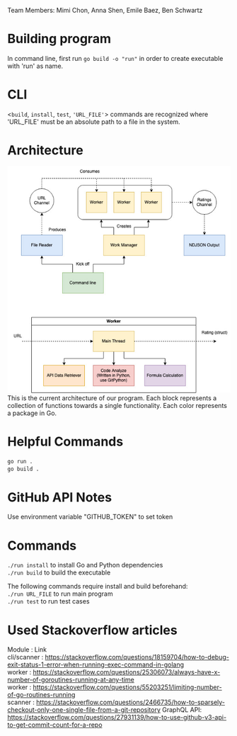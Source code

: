 Team Members:
Mimi Chon, Anna Shen, Emile Baez, Ben Schwartz

# Building program
In command line, first run 
`go build -o "run"`
in order to create executable with 'run' as name.

# CLI
<`build`, `install`, `test`, `'URL_FILE'`> commands are recognized where 'URL_FILE' must be an absolute path to a file in the system.

# Architecture
![Architecture](resources/arch.jpg)   
This is the current architecture of our program. Each block represents a collection of functions towards a single functionality. Each color represents a package in Go.

# Helpful Commands
`go run .`   
`go build .`

# GitHub API Notes
Use environment variable "GITHUB_TOKEN" to set token

# Commands
`./run install` to install Go and Python dependencies  
`./run build`  to build the executable  

The following commands require install and build beforehand:  
`./run URL_FILE` to run main program  
`./run test` to run test cases  

# Used Stackoverflow articles
Module : Link  
cli/scanner : https://stackoverflow.com/questions/18159704/how-to-debug-exit-status-1-error-when-running-exec-command-in-golang  
worker : https://stackoverflow.com/questions/25306073/always-have-x-number-of-goroutines-running-at-any-time  
worker : https://stackoverflow.com/questions/55203251/limiting-number-of-go-routines-running  
scanner : https://stackoverflow.com/questions/2466735/how-to-sparsely-checkout-only-one-single-file-from-a-git-repository
GraphQL API: https://stackoverflow.com/questions/27931139/how-to-use-github-v3-api-to-get-commit-count-for-a-repo


